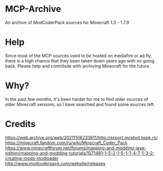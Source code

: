 # MCP-Archive
An archive of ModCoderPack sources for Minecraft 1.0 - 1.7.9

# Help
Since most of the MCP sources used to be hosted on mediafire or ad.fly, there is a high chance that they been taken down years ago with no going back. Please help and contribute with archiving Minecraft for the future.

# Why?
In the past few months, it's been harder for me to find older sources of older Minecraft versions, so I have searched and found some sources left.

# Credits
https://web.archive.org/web/20211108233611/http://export.mcpbot.bspk.rs/
https://minecraft.fandom.com/ru/wiki/Minecraft_Coder_Pack
https://www.minecraftforum.net/forums/mapping-and-modding-java-edition/mapping-and-modding-tutorials/1571481-1-5-2-1-5-1-1-4-7-1-3-2-creating-mods-modloader
http://www.modcoderpack.com/website/releases

